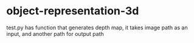 ﻿# object-representation-3d
test.py has function that generates depth map, it takes image path as an input, and another path for output path
